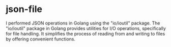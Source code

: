 # json-file
I performed JSON operations in Golang using the "io/ioutil" package. The "io/ioutil" package in Golang provides utilities for I/O operations, specifically for file handling. 
It simplifies the process of reading from and writing to files by offering convenient functions.
